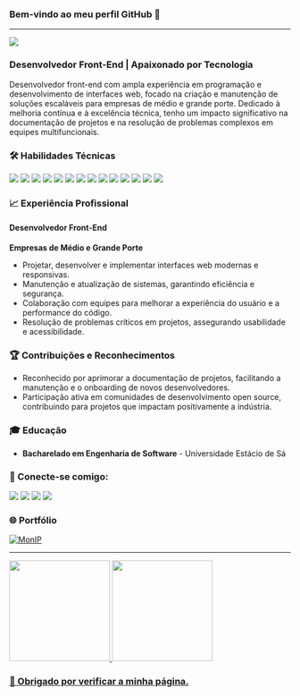 ### Bem-vindo ao meu perfil GitHub 👋
---

![](https://komarev.com/ghpvc/?username=Michaeleduardoo-github-username)

### Desenvolvedor Front-End | Apaixonado por Tecnologia

Desenvolvedor front-end com ampla experiência em programação e desenvolvimento de interfaces web, focado na criação e manutenção de soluções escaláveis para empresas de médio e grande porte. Dedicado à melhoria contínua e à excelência técnica, tenho um impacto significativo na documentação de projetos e na resolução de problemas complexos em equipes multifuncionais.

### 🛠️ Habilidades Técnicas
<div>
 <img loading="lazy" src="https://img.shields.io/badge/HTML5-E34F26?style=for-the-badge&logo=html5&logoColor=white">
 <img loading="lazy" src="https://img.shields.io/badge/CSS3-1572B6?style=for-the-badge&logo=css3&logoColor=white">
 <img loading="lazy" src="https://img.shields.io/badge/Sass-CC6699?style=for-the-badge&logo=sass&logoColor=white">
 <img loading="lazy" src="https://img.shields.io/badge/JavaScript-323330?style=for-the-badge&logo=javascript&logoColor=F7DF1E">
 <img loading="lazy" src="https://img.shields.io/badge/TypeScript-007ACC?style=for-the-badge&logo=typescript&logoColor=white"> 
 <img loading="lazy" src="https://img.shields.io/badge/Node.js-43853D?style=for-the-badge&logo=node.js&logoColor=white"> 
 <img loading="lazy" src="https://img.shields.io/badge/React-20232A?style=for-the-badge&logo=react&logoColor=61DAFB"> 
 <img loading="lazy" src="https://img.shields.io/badge/Tailwind_CSS-38B2AC?style=for-the-badge&logo=tailwind-css&logoColor=white"> 
 <img loading="lazy" src="https://img.shields.io/badge/React_Native-20232A?style=for-the-badge&logo=react&logoColor=61DAFB"> 
 <img loading="lazy" src="https://img.shields.io/badge/Bootstrap-563D7C?style=for-the-badge&logo=bootstrap&logoColor=white"> 
 <img loading="lazy" src="https://img.shields.io/badge/PostgreSQL-316192?style=for-the-badge&logo=postgresql&logoColor=white"> 
 <img loading="lazy" src="https://img.shields.io/badge/Wordpress-21759B?style=for-the-badge&logo=wordpress&logoColor=white">
 <img loading="lazy" src="https://img.shields.io/badge/GIT-E44C30?style=for-the-badge&logo=git&logoColor=white">
 <img loading="lazy" src="https://img.shields.io/badge/GitHub-100000?style=for-the-badge&logo=github&logoColor=white">
</div>

### 📈 Experiência Profissional

#### Desenvolvedor Front-End
**Empresas de Médio e Grande Porte**
- Projetar, desenvolver e implementar interfaces web modernas e responsivas.
- Manutenção e atualização de sistemas, garantindo eficiência e segurança.
- Colaboração com equipes para melhorar a experiência do usuário e a performance do código.
- Resolução de problemas críticos em projetos, assegurando usabilidade e acessibilidade.

### 🏆 Contribuições e Reconhecimentos
- Reconhecido por aprimorar a documentação de projetos, facilitando a manutenção e o onboarding de novos desenvolvedores.
- Participação ativa em comunidades de desenvolvimento open source, contribuindo para projetos que impactam positivamente a indústria.

### 🎓 Educação
- **Bacharelado em Engenharia de Software** - Universidade Estácio de Sá

### 📧 Conecte-se comigo:
<a href="mailto:michaeledu2018@gmail.com" target="_blank"><img loading="lazy" src="https://img.shields.io/badge/Gmail-D14836?style=for-the-badge&logo=gmail&logoColor=white" target="_blank"></a>
<a href="mailto:michaeledu20@outlook.com" target="_blank"><img loading="lazy" src="https://img.shields.io/badge/Microsoft_Outlook-0078D4?style=for-the-badge&logo=microsoft-outlook&logoColor=white" target="_blank"></a>
<a href="https://api.whatsapp.com/send/?phone=%2B553194495245&text=Ol%C3%A1%2C+Tudo+bem%3F&type=phone_number&app_absent=0" target="_blank"><img loading="lazy" src="https://img.shields.io/badge/WhatsApp-25D366?style=for-the-badge&logo=whatsapp&logoColor=white" target="_blank"></a>
<a href="https://www.linkedin.com/in/michael-eduardo/" target="_blank"><img loading="lazy" src="https://img.shields.io/badge/LinkedIn-0077B5?style=for-the-badge&logo=linkedin&logoColor=white" target="_blank"></a>

### 🌐 Portfólio
<a href="https://mepdevs.vercel.app/">
    <img loading="lazy" src="https://img.shields.io/website-up-down-green-red/http/monip.org.svg" alt="MonIP" />
</a>

---

<div>
<a href="https://github.com/Michaeleduardoo">
<img loading="lazy" height="180em" src="https://github-readme-stats.vercel.app/api/top-langs/?username=Michaeleduardoo&layout=compact&langs_count=7&theme=dark"/>
<img loading="lazy" height="180em" src="https://github-readme-stats.vercel.app/api?username=Michaeleduardoo&show_icons=true&theme=dark&include_all_commits=true&count_private=true"/>
</div>

### 🙏 Obrigado por verificar a minha página.

